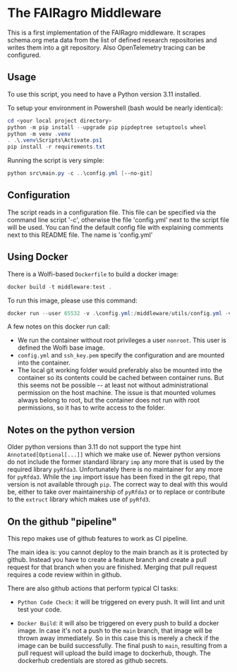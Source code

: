 # The FAIRagro Middleware #

This is a first implementation of the FAIRagro middleware. It scrapes schema.org meta data from the list of defined research repositories and writes them into a git repository. Also OpenTelemetry tracing can be configured.

## Usage ##

To use this script, you need to have a Python version 3.11 installed.

To setup your environment in Powershell (bash would be nearly identical):

```powershell
cd <your local project directory>
python -m pip install --upgrade pip pipdeptree setuptools wheel
python -m venv .venv
. .\.venv\Scripts\Activate.ps1
pip install -r requirements.txt
```

Running the script is very simple:

```powershell
python src\main.py -c ..\config.yml [--no-git]
```

## Configuration ##

The script reads in a configuration file. This file can be specified via the command line script '-c', otherwise the file 'config.yml' next to the script file will be used. You can find the default config file with explaining comments next to this README file. The name is 'config.yml'

## Using Docker ##

There is a Wolfi-based `Dockerfile` to build a docker image:

```powershell
docker build -t middleware:test .
```

To run this image, please use this command:

```powershell
docker run --user 65532 -v .\config.yml:/middleware/utils/config.yml -v .\ssh_key.pem:/middleware/ssh_key.pem --rm middleware:test
```

A few notes on this docker run call:

- We run the container without root privileges a user `nonroot`. This user is defined the Wolfi base image.
- `config.yml` and `ssh_key.pem` specify the configuration and are mounted into the container.
- The local git working folder would preferably also be mounted into the container so its contents could be cached between container runs. But this seems not be possible -- at least not without administrational permission on the host machine. The issue is that mounted volumes always belong to root, but the container does not run with root permissions, so it has to write access to the folder.

## Notes on the python version ##

Older python versions than 3.11 do not support the type hint `Annotated[Optional[...]]` which we make use of. Newer python versions do not include the former standard library `imp` any more that is used by the required library `pyRfda3`. Unfortunately there is no maintainer for any more for `pyRfda3`. While the `imp` import issue has been fixed in the git repo, that version is not available through `pip`. The correct way to deal with this would be, either to take over maintainership of `pyRfda3` or to replace or contribute to the `extruct` library which makes use of `pyRfd3`.

## On the github "pipeline" ##

This repo makes use of github features to work as CI pipeline.

The main idea is: you cannot deploy to the main branch as it is protected by github. Instead you have to create a feature branch and create a pull request
for that branch when you are finished. Merging that pull request requires a code review within in github.

There are also github actions that perform typical CI tasks:

- `Python Code Check`: it will be triggered on every push. It will lint and unit test your code.

- `Docker Build`: it will also be triggered on every push to build a docker image. In case it's not a push to the `main` branch, that image will be thrown
  away immediately. So in this case this is merely a check if the image can be build successfully. The final push to `main`, resulting from a pull request
  will upload the build image to dockerhub, though. The dockerhub credentials are stored as github secrets.
